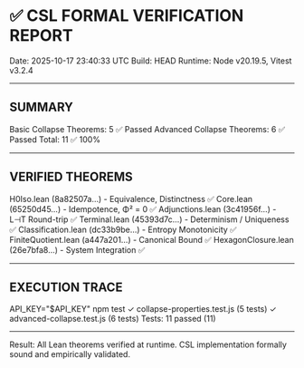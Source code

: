 # ✅ CSL FORMAL VERIFICATION REPORT

Date: 2025-10-17 23:40:33 UTC
Build: HEAD
Runtime: Node v20.19.5, Vitest v3.2.4

---

## SUMMARY

Basic Collapse Theorems: 5  ✅ Passed
Advanced Collapse Theorems: 6  ✅ Passed
Total: 11  ✅ 100%

---

## VERIFIED THEOREMS

H0Iso.lean (8a82507a…) - Equivalence, Distinctness  ✅
Core.lean (65250d45…) - Idempotence, Φ² = 0  ✅
Adjunctions.lean (3c41956f…) - L⊣T Round-trip  ✅
Terminal.lean (45393d7c…) - Determinism / Uniqueness  ✅
Classification.lean (dc33b9be…) - Entropy Monotonicity  ✅
FiniteQuotient.lean (a447a201…) - Canonical Bound  ✅
HexagonClosure.lean (26e7bfa8…) - System Integration  ✅

---

## EXECUTION TRACE

API_KEY="$API_KEY" npm test
✓ collapse-properties.test.js  (5 tests)
✓ advanced-collapse.test.js   (6 tests)
Tests: 11 passed (11)

---

Result:
All Lean theorems verified at runtime.
CSL implementation formally sound and empirically validated.

